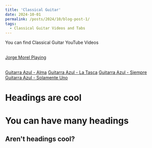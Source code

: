 ```yaml
---
title: 'Classical Guitar'
date: 2024-10-01
permalink: /posts/2024/10/blog-post-1/
tags:
  - Classical Guitar Videos and Tabs  
---
```


You can find Classical Guitar YouTube Videos 

<br>[Jorge Morel Playing](https://www.youtube.com/watch?v=egDcHchu2do)

<br>[Guitarra Azul - Alma](https://www.youtube.com/watch?v=Cr0zLJBVQXI)
[Guitarra Azul - La Tasca](https://www.youtube.com/watch?v=zof0j8_fyTQ)
[Guitarra Azul - Siempre](https://www.youtube.com/watch?v=jLB1NeZMKdc)
[Guitarra Azul - Solamente Uno](https://www.youtube.com/watch?v=MRgD-GDN9d8)

Headings are cool
======

You can have many headings
======

Aren't headings cool?
------
